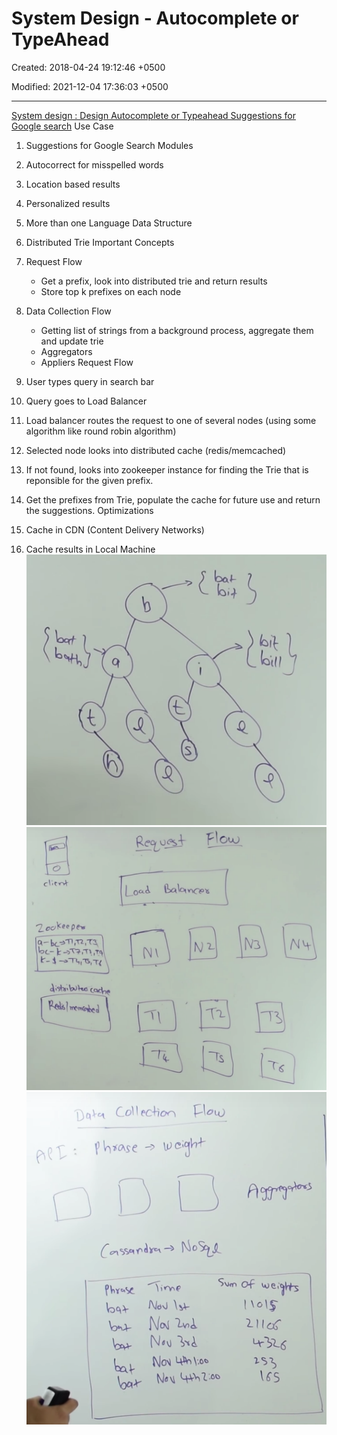 # System Design - Autocomplete or TypeAhead

Created: 2018-04-24 19:12:46 +0500

Modified: 2021-12-04 17:36:03 +0500

---

[System design : Design Autocomplete or Typeahead Suggestions for Google search](https://www.youtube.com/watch?v=us0qySiUsGU)
Use Case

1. Suggestions for Google Search
Modules

1. Autocorrect for misspelled words

2. Location based results

3. Personalized results

4. More than one Language
Data Structure

1. Distributed Trie
Important Concepts

1. Request Flow
    - Get a prefix, look into distributed trie and return results
    - Store top k prefixes on each node

2. Data Collection Flow
    - Getting list of strings from a background process, aggregate them and update trie
    - Aggregators
    - Appliers
Request Flow

1. User types query in search bar

2. Query goes to Load Balancer

3. Load balancer routes the request to one of several nodes (using some algorithm like round robin algorithm)

4. Selected node looks into distributed cache (redis/memcached)

5. If not found, looks into zookeeper instance for finding the Trie that is reponsible for the given prefix.

6. Get the prefixes from Trie, populate the cache for future use and return the suggestions.
Optimizations

1. Cache in CDN (Content Delivery Networks)

2. Cache results in Local Machine
![ii9 ](media/System-Design---Autocomplete-or-TypeAhead-image1.png)
![DO 0 ](media/System-Design---Autocomplete-or-TypeAhead-image2.png)
![Neo プ ャ ](media/System-Design---Autocomplete-or-TypeAhead-image3.png)
